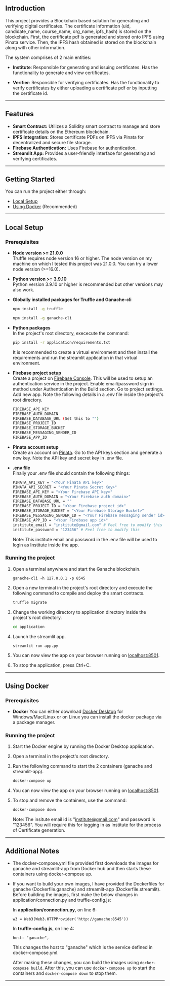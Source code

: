 ## Introduction

This project provides a Blockchain based solution for generating and verifying digital certificates. The certificate information (uid, candidate_name, course_name, org_name, ipfs_hash) is stored on the blockchain. First, the certificate pdf is generated and stored onto IPFS using Pinata service. Then, the IPFS hash obtained is stored on the blockchain along with other information.

The system comprises of 2 main entities:
- **Institute**: Responsible for generating and issuing certificates. Has the functionality to generate and view certificates.

- **Verifier**: Responsible for verifying certificates. Has the functionality to verify certificates by either uploading a certificate pdf or by inputting the certificate id.

---

## Features

- **Smart Contract:** Utilizes a Solidity smart contract to manage and store certificate details on the Ethereum blockchain.
- **IPFS Integration:** Stores certificate PDFs on IPFS via Pinata for decentralized and secure file storage.
- **Firebase Authentication:** Uses Firebase for authentication.
- **Streamlit App:** Provides a user-friendly interface for generating and verifying certificates.

---

## Getting Started
You can run the project either through:
- [Local Setup](#local-setup)
- [Using Docker](#using-docker) (Recommended)

---

## Local Setup

### Prerequisites

- **Node version >= 21.0.0**  
Truffle requires node version 16 or higher. The node version on my machine on which I tested this project was 21.0.0. You can try a lower node version (>=16.0).

- **Python version >= 3.9.10**  
    Python version 3.9.10 or higher is recommended but other versions may also work.

- **Globally installed packages for Truffle and Ganache-cli**  

    ```sh
    npm install -g truffle
    ```
    ```sh
    npm install -g ganache-cli
    ```

- **Python packages**  
    In the project's root directory, exececute the command:
    ```sh
    pip install -r application/requirements.txt
    ```
    It is recommended to create a virtual environment and then install the requirements and run the streamlit application in that virtual environment.

- **Firebase project setup**  
    Create a project on [Firebase Console](https://console.firebase.google.com/). This will be used to setup an authentication service in the project. Enable email/password sign in method under Authentication in the Build section.
    Go to project settings. Add new app. Note the following details in a .env file inside the project's root directory.
    ```sh
    FIREBASE_API_KEY
    FIREBASE_AUTH_DOMAIN
    FIREBASE_DATABASE_URL (Set this to "")
    FIREBASE_PROJECT_ID
    FIREBASE_STORAGE_BUCKET
    FIREBASE_MESSAGING_SENDER_ID
    FIREBASE_APP_ID
    ```

- **Pinata account setup**  
    Create an account on [Pinata](https://app.pinata.cloud/). Go to the API keys section and generate a new key. Note the API key and secret key in .env file.

- **.env file**  
    Finally your .env file should contain the following things:

    ```sh
    PINATA_API_KEY = "<Your Pinata API key>"
    PINATA_API_SECRET = "<Your Pinata Secret Key>"
    FIREBASE_API_KEY = "<Your Firebase API key>"
    FIREBASE_AUTH_DOMAIN = "<Your Firebase auth domain>"
    FIREBASE_DATABASE_URL = ""
    FIREBASE_PROJECT_ID = "<Your Firebase project id>"
    FIREBASE_STORAGE_BUCKET = "<Your Firebase Storage Bucket>"
    FIREBASE_MESSAGING_SENDER_ID = "<Your Firebase messaging sender id>"
    FIREBASE_APP_ID = "<Your Firebase app id>"
    institute_email = "institute@gmail.com" # Feel free to modify this
    institute_password = "123456" # Feel free to modify this
    ```
    Note: This institute email and password in the .env file will be used to login as Institute inside the app.

### Running the project

1. Open a terminal anywhere and start the Ganache blockchain.
    ```
    ganache-cli -h 127.0.0.1 -p 8545
    ```

2. Open a new terminal in the project's root directory and execute the following command to compile and deploy the smart contracts.
    ```sh
    truffle migrate
    ```

3. Change the working directory to application directory inside the project's root directory.
    ```sh
    cd application
    ```

4. Launch the streamlit app.
    ```sh
    streamlit run app.py
    ```

5. You can now view the app on your browser running on [localhost:8501](https:localhost:8501).

6. To stop the application, press Ctrl+C.

---


## Using Docker

### Prerequisites

- **Docker** 
You can either download [Docker Desktop](https://www.docker.com/products/docker-desktop/) for Windows/Mac/Linux or on Linux you can install the docker package via a package manager.

### Running the project

1. Start the Docker engine by running the Docker Desktop application.

2. Open a terminal in the project's root directory.

3. Run the following command to start the 2 containers (ganache and streamlit-app).
    ```sh
    docker-compose up
    ```

4. You can now view the app on your browser running on [localhost:8501](https:localhost:8501).

5. To stop and remove the containers, use the command:
    ```sh
    docker-compose down
    ```

    Note: The insitute email id is "institute@gmail.com" and password is "123456". You will require this for logging in as Institute for the process of Certificate generation.

---

## Additional Notes

- The docker-compose.yml file provided first downloads the images for ganache and streamlit-app from Docker hub and then starts these containers using docker-compose up.

- If you want to build your own images, I have provided the Dockerfiles for ganache (Dockerfile.ganache) and streamlit-app (Dockerfile.streamlit). Before building the images, first make the below changes in application/connection.py and truffle-config.js:

    In **application/connection.py**, on line 6:
    ```
    w3 = Web3(Web3.HTTPProvider('http://ganache:8545'))
    ```
    
    In **truffle-config.js**, on line 4:
    ```
    host: "ganache",
    ```

    This changes the host to "ganache" which is the service defined in docker-compose.yml.

    After making these changes, you can build the images using `docker-compose build`. After this, you can use `docker-compose up` to start the containers and `docker-compose down` to stop them.
---